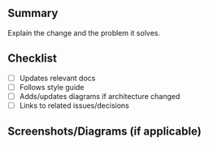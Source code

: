 ## Summary

Explain the change and the problem it solves.

## Checklist
- [ ] Updates relevant docs
- [ ] Follows style guide
- [ ] Adds/updates diagrams if architecture changed
- [ ] Links to related issues/decisions

## Screenshots/Diagrams (if applicable)

